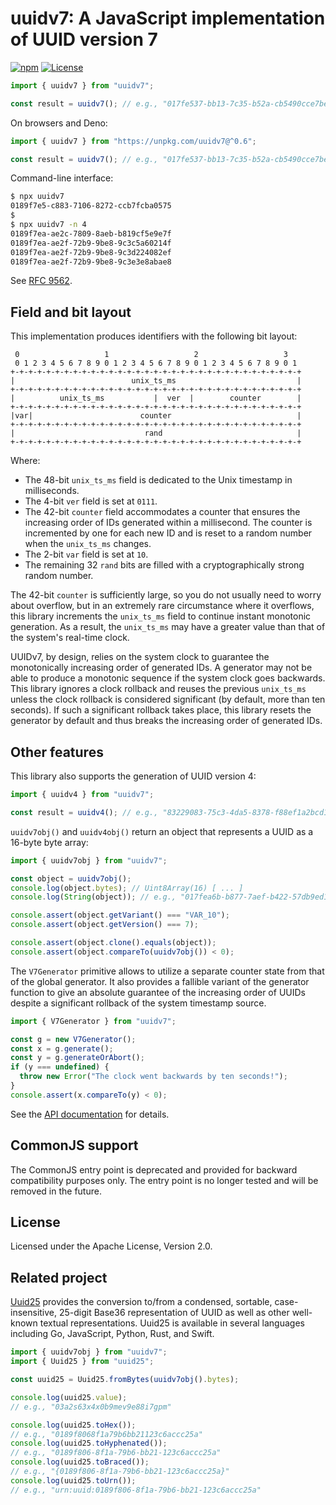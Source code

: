 # uuidv7: A JavaScript implementation of UUID version 7

[![npm](https://img.shields.io/npm/v/uuidv7)](https://www.npmjs.com/package/uuidv7)
[![License](https://img.shields.io/npm/l/uuidv7)](https://github.com/LiosK/uuidv7/blob/main/LICENSE)

```javascript
import { uuidv7 } from "uuidv7";

const result = uuidv7(); // e.g., "017fe537-bb13-7c35-b52a-cb5490cce7be"
```

On browsers and Deno:

```javascript
import { uuidv7 } from "https://unpkg.com/uuidv7@^0.6";

const result = uuidv7(); // e.g., "017fe537-bb13-7c35-b52a-cb5490cce7be"
```

Command-line interface:

```bash
$ npx uuidv7
0189f7e5-c883-7106-8272-ccb7fcba0575
$
$ npx uuidv7 -n 4
0189f7ea-ae2c-7809-8aeb-b819cf5e9e7f
0189f7ea-ae2f-72b9-9be8-9c3c5a60214f
0189f7ea-ae2f-72b9-9be8-9c3d224082ef
0189f7ea-ae2f-72b9-9be8-9c3e3e8abae8
```

See [RFC 9562](https://www.rfc-editor.org/rfc/rfc9562).

## Field and bit layout

This implementation produces identifiers with the following bit layout:

```text
 0                   1                   2                   3
 0 1 2 3 4 5 6 7 8 9 0 1 2 3 4 5 6 7 8 9 0 1 2 3 4 5 6 7 8 9 0 1
+-+-+-+-+-+-+-+-+-+-+-+-+-+-+-+-+-+-+-+-+-+-+-+-+-+-+-+-+-+-+-+-+
|                          unix_ts_ms                           |
+-+-+-+-+-+-+-+-+-+-+-+-+-+-+-+-+-+-+-+-+-+-+-+-+-+-+-+-+-+-+-+-+
|          unix_ts_ms           |  ver  |        counter        |
+-+-+-+-+-+-+-+-+-+-+-+-+-+-+-+-+-+-+-+-+-+-+-+-+-+-+-+-+-+-+-+-+
|var|                        counter                            |
+-+-+-+-+-+-+-+-+-+-+-+-+-+-+-+-+-+-+-+-+-+-+-+-+-+-+-+-+-+-+-+-+
|                             rand                              |
+-+-+-+-+-+-+-+-+-+-+-+-+-+-+-+-+-+-+-+-+-+-+-+-+-+-+-+-+-+-+-+-+
```

Where:

- The 48-bit `unix_ts_ms` field is dedicated to the Unix timestamp in
  milliseconds.
- The 4-bit `ver` field is set at `0111`.
- The 42-bit `counter` field accommodates a counter that ensures the increasing
  order of IDs generated within a millisecond. The counter is incremented by one
  for each new ID and is reset to a random number when the `unix_ts_ms` changes.
- The 2-bit `var` field is set at `10`.
- The remaining 32 `rand` bits are filled with a cryptographically strong random
  number.

The 42-bit `counter` is sufficiently large, so you do not usually need to worry
about overflow, but in an extremely rare circumstance where it overflows, this
library increments the `unix_ts_ms` field to continue instant monotonic
generation. As a result, the `unix_ts_ms` may have a greater value than that of
the system's real-time clock.

UUIDv7, by design, relies on the system clock to guarantee the monotonically
increasing order of generated IDs. A generator may not be able to produce a
monotonic sequence if the system clock goes backwards. This library ignores a
clock rollback and reuses the previous `unix_ts_ms` unless the clock rollback is
considered significant (by default, more than ten seconds). If such a
significant rollback takes place, this library resets the generator by default
and thus breaks the increasing order of generated IDs.

## Other features

This library also supports the generation of UUID version 4:

```javascript
import { uuidv4 } from "uuidv7";

const result = uuidv4(); // e.g., "83229083-75c3-4da5-8378-f88ef1a2bcd1"
```

`uuidv7obj()` and `uuidv4obj()` return an object that represents a UUID as a
16-byte byte array:

```javascript
import { uuidv7obj } from "uuidv7";

const object = uuidv7obj();
console.log(object.bytes); // Uint8Array(16) [ ... ]
console.log(String(object)); // e.g., "017fea6b-b877-7aef-b422-57db9ed15e9d"

console.assert(object.getVariant() === "VAR_10");
console.assert(object.getVersion() === 7);

console.assert(object.clone().equals(object));
console.assert(object.compareTo(uuidv7obj()) < 0);
```

The `V7Generator` primitive allows to utilize a separate counter state from that
of the global generator. It also provides a fallible variant of the generator
function to give an absolute guarantee of the increasing order of UUIDs despite
a significant rollback of the system timestamp source.

```javascript
import { V7Generator } from "uuidv7";

const g = new V7Generator();
const x = g.generate();
const y = g.generateOrAbort();
if (y === undefined) {
  throw new Error("The clock went backwards by ten seconds!");
}
console.assert(x.compareTo(y) < 0);
```

See the [API documentation](https://liosk.github.io/uuidv7/) for details.

## CommonJS support

The CommonJS entry point is deprecated and provided for backward compatibility
purposes only. The entry point is no longer tested and will be removed in the
future.

## License

Licensed under the Apache License, Version 2.0.

## Related project

[Uuid25](https://www.npmjs.com/package/uuid25) provides the conversion to/from a
condensed, sortable, case-insensitive, 25-digit Base36 representation of UUID as
well as other well-known textual representations. Uuid25 is available in several
languages including Go, JavaScript, Python, Rust, and Swift.

```javascript
import { uuidv7obj } from "uuidv7";
import { Uuid25 } from "uuid25";

const uuid25 = Uuid25.fromBytes(uuidv7obj().bytes);

console.log(uuid25.value);
// e.g., "03a2s63x4x0b9mev9e88i7gpm"

console.log(uuid25.toHex());
// e.g., "0189f8068f1a79b6bb21123c6accc25a"
console.log(uuid25.toHyphenated());
// e.g., "0189f806-8f1a-79b6-bb21-123c6accc25a"
console.log(uuid25.toBraced());
// e.g., "{0189f806-8f1a-79b6-bb21-123c6accc25a}"
console.log(uuid25.toUrn());
// e.g., "urn:uuid:0189f806-8f1a-79b6-bb21-123c6accc25a"
```

